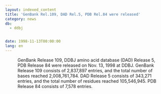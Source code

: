 ```yaml
---
layout: indexed_content
title: 'GenBank Rel.109, DAD Rel.5, PDB Rel.84 were released'
category: news
db:
  - ddbj


date: 1998-11-13T00:00:00
lang: en
---
```


<dd>GenBank Release 109, DDBJ amino acid database (DAD) Release 5, PDB Release 84 were released on Nov. 13, 1998 at DDBJ. GenBank Release 109 consists of 2,837,897 entries, and the total number of bases reached 2,008,761,784. DAD Release 5 consists of 343,271 entries, and the total number of residues reached 105,546,945. PDB Release 84 consists of 7,578 entries.</dd>
